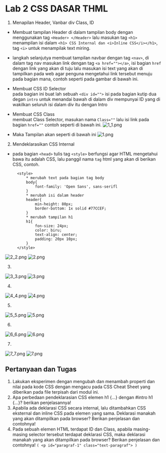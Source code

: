# Lab 2 CSS DASAR THML

1. Menapilan Header, Vanbar div Class, ID
* Membuat tampilan Header di dalam tampilan body dengan menggunakan tag `<Header> </Header>` lalu masukan tag `<h1>` menampilan isi dalam `<h1> CSS Internal dan <i>Inline CSS</i></h1>`, tag `<i>` untuk menampilak text miring.

* langkah selanjutya membuat tampilan navbar dengan tag `<nav>`, di dalam tag nav masukan link dengan tag `<a href=""></a>`, isi bagian `href` dengan link yang akan di tuju lalu masukan isi text yang akan di tampilkan pada web agar penguna mengetahui link tersebut menuju pada bagian mana, contoh seperti pada gambar di bawah ini.
* Membuat CSS ID Selector<br>pada bagian ini buat lah sebuah `<div id="">` isi pada bagian kutip dua degan `intro` untuk menandai bawah di dalam div mempunyai ID yang di wakilkan seluruh isi dalam div itu dengan Intro
* Membuat CSS Class <br> membuat Class Selector, masukan nama `Class=""` lalu isi link pada bagian `href=""` contoh seperti di bawah ini. 
![1_1.png](Gambar/1_1.png)
* Maka Tampilan akan seperti di bawah ini
![1.png](Gambar/1.png)


2. Mendeklarasikan CSS Internal
* pada bagian  `<head>` tulis tag `<style>` berfungsi agar HTML mengetahui bawa itu adalah CSS, lalu panggil nama `tag` html yang akan di berikan CSS, contoh.

        <style>
            * merubah text pada bagian tag body
            body{
                font-family: 'Open Sans', sans-serifl
            }
            * merubah isi dalam header
            header{
                min-height: 80px;
                border-bottom: 1x solid #77CCEF;
            }
            * merubah tampilan h1
            h1{
                fon-size: 24px;
                color: biru;
                text-align: center;
                padding: 20px 10px;
            }
        </style>
![2_2.png](Gambar/2_2.png)
![2.png](Gambar/2.png)


3. 
![3_3.png](Gambar/3_3.png)
![3.png](Gambar/3.png)


4. 
![4_4.png](Gambar/4_4.png)
![4.png](Gambar/4.png)


5. 
![5_5.png](Gambar/5_5.png)
![5.png](Gambar/5.png)


6. 
![6_6.png](Gambar/6_6.png)
![6.png](Gambar/6.png)


7. 
![7_7.png](Gambar/7_7.png)
![7.png](Gambar/7.png)



## Pertanyaan dan Tugas
1. Lakukan eksperimen dengan mengubah dan menambah properti dan nilai pada kode CSS dengan mengacu pada CSS Cheat Sheet yang diberikan pada file terpisah dari modul ini.
2. Apa perbedaan pendeklarasian CSS elemen h1 {...} dengan #intro h1 {...}? berikan penjelasannya!
3. Apabila ada deklarasi CSS secara internal, lalu ditambahkan CSS eksternal dan inline CSS pada elemen yang sama. Deklarasi manakah yang akan ditampilkan pada browser? Berikan penjelasan dan contohnya!
4. Pada sebuah elemen HTML terdapat ID dan Class, apabila masing-masing selector tersebut terdapat deklarasi CSS, maka deklarasi manakah yang akan ditampilkan pada browser? Berikan penjelasan dan contohnya! `( <p id="paragraf-1" class="text-paragraf"> )`